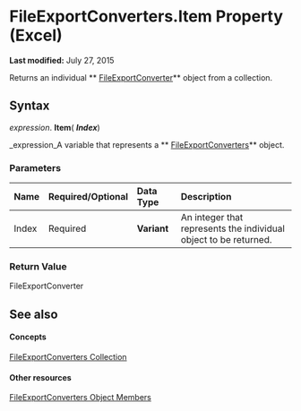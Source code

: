 
# FileExportConverters.Item Property (Excel)

 **Last modified:** July 27, 2015

Returns an individual  ** [FileExportConverter](299f018e-0dfa-c101-7538-4a285918ac20.md)** object from a collection.

## Syntax

 _expression_. **Item**( **_Index_**)

 _expression_A variable that represents a  ** [FileExportConverters](f4b0500e-308a-42e7-a9eb-4a511b8ca754.md)** object.


### Parameters



|**Name**|**Required/Optional**|**Data Type**|**Description**|
|:-----|:-----|:-----|:-----|
|Index|Required| **Variant**|An integer that represents the individual object to be returned.|

### Return Value

FileExportConverter


## See also


#### Concepts


 [FileExportConverters Collection](f4b0500e-308a-42e7-a9eb-4a511b8ca754.md)
#### Other resources


 [FileExportConverters Object Members](917273f1-ec63-7cfd-4aaf-15e5b4f0f956.md)
